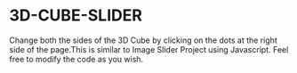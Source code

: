 # 3D-CUBE-SLIDER
Change both the sides of the 3D Cube by clicking on the dots at the right side of the page.This is similar to Image Slider Project using Javascript. Feel free to modify the code as you wish.
